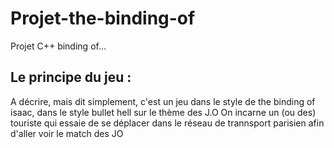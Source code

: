 # Projet-the-binding-of
Projet C++  binding of...
## Le principe du jeu :
A décrire, mais dit simplement, c'est un jeu dans le style de the binding of isaac, dans le style bullet hell sur le thème des J.O
On incarne un (ou des) touriste qui essaie de se déplacer dans le réseau de trannsport parisien afin d'aller voir le match des JO
